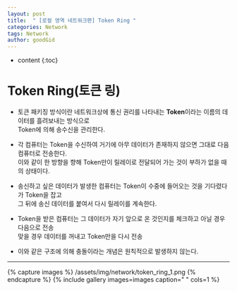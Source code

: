```yaml
---
layout: post
title:  " [로컬 영역 네트워크편] Token Ring "
categories: Network
tags: Network
author: goodGid
---
```

* content
{:toc}


# Token Ring(토큰 링)

* 토큰 패키징 방식이란 네트워크상에 통신 권리를 나타내는 <b>Token</b>이라는 이름의 데이터를 흘려보내는 방식으로 <br> Token에 의해 송수신을 관리한다.

* 각 컴퓨터는 Token을 수신하여 거기에 아무 데이터가 존재하지 않으면 그대로 다음 컴퓨터로 전송한다. <br> 이와 같이 한 방향을 향해 Token만이 릴레이로 전달되어 가는 것이 부하가 없을 때의 상태이다.

* 송신하고 싶은 데이터가 발생한 컴퓨터는 Token이 수중에 들어오는 것을 기다렸다가 Token을 잡고 <br> 그 뒤에 송신 데이터를 붙여서 다시 릴레이를 계속한다.

* Token을 받은 컴퓨터는 그 데이터가 자기 앞으로 온 것인지를 체크하고 아닐 경우 다음으로 전송 <br> 맞을 경우 데이터를 꺼내고 Token만을 다시 전송

* 이와 같은 구조에 의해 충돌이라는 개념은 원칙적으로 발생하지 않는다.



---

{% capture images %}
    /assets/img/network/token_ring_1.png
{% endcapture %}
{% include gallery images=images caption=" " cols=1 %}

